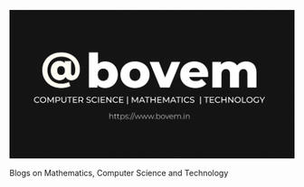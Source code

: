 ![Blog Cover Image](./static/bovem-cover.png)

Blogs on Mathematics, Computer Science and Technology